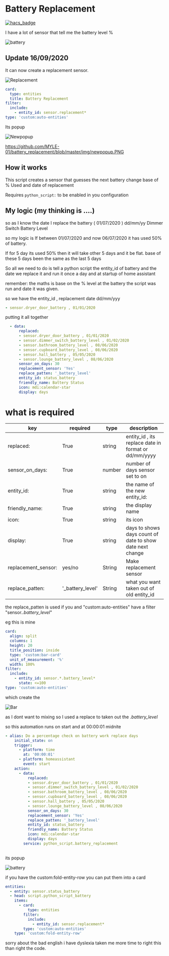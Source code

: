 # Battery Replacement

[![hacs_badge](https://img.shields.io/badge/HACS-Default-orange.svg?style=for-the-badge)](https://github.com/custom-components/hacs)

I have a lot of sensor that tell me the battery level % 

![battery](https://github.com/MYLE-01/battery_replacement/blob/master/img/battery_level.PNG)

## Update 16/09/2020
It can now create a replacement sensor.

![Replacement](https://github.com/MYLE-01/battery_replacement/blob/master/img/replacement.PNG)

```yaml
card:
  type: entities
  title: Battery Replacement
filter:
  include:
    - entity_id: sensor.replacement*
type: 'custom:auto-entities'
```

Its popup

![Newpopup](https://github.com/MYLE-01/battery_replacement/blob/master/img/newpopup.PNG)

https://github.com/MYLE-01/battery_replacement/blob/master/img/newpopup.PNG

## How it works
This script creates a sensor that guesses the next battery change base of % Used and date of replacement

Requires `python_script:` to be enabled in you configuration


## My logic (my thinking is ....)
so as I know the date I replace the battery ( 01/07/2020 ) dd/mm/yy  Dimmer Switch Battery Level

so my logic is
If between 01/07/2020 and now 06/07/2020 it has used 50% of battery.

If for 5 day its used 50% then it will take other 5 days and it be flat. base of these 5 days been the same as the last 5 days 

So all we need to do is tell a python script the entity_id of battery and the date we replace it 
and run it once a day and at startup of home assistant

remember: the maths is base on the % level at the battery the script was run and date it was given.
 
so we have the entity_id , replacement date dd/mm/yyy
```yaml
- sensor.dryer_door_battery , 01/01/2020
```

putting it all together

```yaml
  - data:
      replaced:
      - sensor.dryer_door_battery , 01/01/2020
      - sensor.dimmer_switch_battery_level , 01/02/2020
      - sensor.bathroom_battery_level , 08/06/2020
      - sensor.cupboard_battery_level , 08/06/2020
      - sensor.hall_battery , 05/05/2020
      - sensor.lounge_battery_level , 08/06/2020
      sensor_on_days: 30
      replacement_sensor: 'Yes'
      replace_patten: '_battery_level'
      entity_id: status_battery
      friendly_name: Battery Status 
      icon: mdi:calendar-star
      display: days
```

# what is required

key | required | type | description
-- | -- | -- | --
replaced: | True | string | entity_id , its replace date in format or dd/mm/yyyy 
sensor_on_days: | True |number| number of days sensor set to on
entity_id: |True|string| the name of the new entity_id:
friendly_name:| True| string|the display name
icon: | True | string | its icon 
display: | True | string | days to shows days count of date to show date next change
replacement_sensor: | yes/no | String | Make replacement sensor
replace_patten: | '_battery_level' | String | what you want taken out of old entity_id

the replace_patten is
used if you and "custom:auto-entities" have a filter "sensor.*.battery_level*"

eg this is mine

```yaml
card:
  align: split
  columns: 1
  height: 20
  title_position: inside
  type: 'custom:bar-card'
  unit_of_measurement: '%'
  width: 100%
filter:
  include:
    - entity_id: sensor.*.battery_level*
      state: <=100
type: 'custom:auto-entities'
```
which create the 

![Bar](https://github.com/MYLE-01/battery_replacement/blob/master/img/bar.PNG)

as I dont want to mixing so I used a replace to taken out the *.battery_level*


so this automation runs on start and at 00:00:01 midnite

```yaml
- alias: Do a percentage check on battery work replace days
    initial_state: on
    trigger:
      - platform: time
        at: '00:00:01'
      - platform: homeassistant
        event: start
    action:
      - data:
          replaced:
          - sensor.dryer_door_battery , 01/01/2020
          - sensor.dimmer_switch_battery_level , 01/02/2020
          - sensor.bathroom_battery_level , 08/06/2020
          - sensor.cupboard_battery_level , 08/06/2020
          - sensor.hall_battery , 05/05/2020
          - sensor.lounge_battery_level , 08/06/2020
          sensor_on_days: 30
          replacement_sensor: 'Yes'
          replace_patten: '_battery_level'
          entity_id: status_battery
          friendly_name: Battery Status 
          icon: mdi:calendar-star
          display: days
        service: python_script.battery_replacement
        
```        

its popup

![battery](https://github.com/MYLE-01/battery_replacement/blob/master/img/popup.PNG)

if you have the custom:fold-entity-row you can put them into a card
```yaml
entities:
  - entity: sensor.status_battery
  - head: script.python_script_battery
    items:
      - card:
          type: entities
        filter:
          include:
            - entity_id: sensor.replacement*
        type: 'custom:auto-entities'
    type: 'custom:fold-entity-row'

```


sorry about the bad english i have dyslexia taken me more time to right this than right the code.
